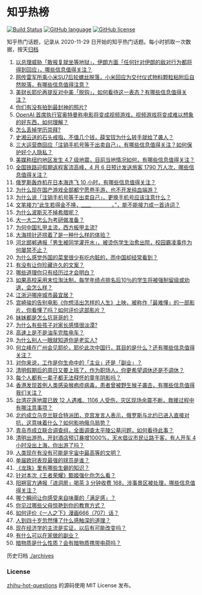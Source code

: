 # 知乎热榜
[![Build Status](https://github.com/ToWeLong/zhihu-hot-questions/workflows/CI/badge.svg)](https://github.com/ToWeLong/zhihu-hot-questions/actions)
[![GitHub language](https://img.shields.io/badge/language-golang-orange.svg)](https://golang.org/)
[![GitHub license](https://img.shields.io/github/license/ToWeLong/zhihu-hot-questions)](https://github.com/ToWeLong/zhihu-hot-questions/blob/main/LICENSE)

知乎热门话题，记录从 2020-11-29 日开始的知乎热门话题。每小时抓取一次数据，按天[归档](./archives)

<!-- BEGIN -->

1. [以总理威胁「敢报复就坐等地狱」，伊朗方面「任何针对伊朗的敌对行为都将得到回应」，哪些信息值得关注？](https://www.zhihu.com/question/651823200)
1. [网传雷军所乘小米SU7后轮螺丝脱落，小米回应为交付仪式物料颗粒粘附后自然脱落，有哪些信息值得注意？](https://www.zhihu.com/question/651876195)
1. [美财长耶伦再提反对中美「脱钩」，如何看待这一表态？有哪些信息值得关注？](https://www.zhihu.com/question/651875415)
1. [你们有没有拍到最封神的照片?](https://www.zhihu.com/question/645089018)
1. [OpenAI 首席执行官奥特曼称电影将变成视频游戏，视频游戏将变成难以想象的好东西，如何理解？](https://www.zhihu.com/question/651796208)
1. [怎么丢掉学历崇拜?](https://www.zhihu.com/question/631513904)
1. [史湘云送的石头戒指，不值几个钱，薛宝钗为什么转手就给了袭人？](https://www.zhihu.com/question/651615458)
1. [三大运营商回应「注销手机号等于出卖自己」，有哪些信息值得关注？如何保护好个人隐私？](https://www.zhihu.com/question/651875229)
1. [美媒称纽约地区发生 4.7 级地震，目前当地情况如何，有哪些信息值得关注？](https://www.zhihu.com/question/651849553)
1. [全国铁路迎假期返程客流高峰，4 月 6 日预计发送旅客 1790 万人次，哪些信息值得关注？](https://www.zhihu.com/question/651878654)
1. [俄罗斯轰炸机在日本海连飞 10 小时，有哪些信息值得关注？](https://www.zhihu.com/question/651503529)
1. [为什么现在国产游戏全部都宁愿卷手游，也不开发纯血端游？](https://www.zhihu.com/question/651652903)
1. [为什么说「注销手机号等于出卖自己」，更换手机号应该注意什么？](https://www.zhihu.com/question/651822946)
1. [文笔接力“此生若得金不换，____＿＿＿＿。”，能不能接力成一首诗词？](https://www.zhihu.com/question/648382238)
1. [为什么波斯灭不掉希腊呢？](https://www.zhihu.com/question/28178850)
1. [大一大二怎么为考研做准备？](https://www.zhihu.com/question/311782397)
1. [为何中国扎甲主流，西方板甲主流?](https://www.zhihu.com/question/427615761)
1. [大海捞针还捞着了是一种什么样的体验？](https://www.zhihu.com/question/45505796)
1. [河北邯郸通报「男生被同学灌开水」，被烫伤学生治愈出院，校园霸凌事件为何屡禁不止？](https://www.zhihu.com/question/651793668)
1. [为什么感觉外国的菜里很少有吃内脏的，而中国却经常看到？](https://www.zhihu.com/question/643098546)
1. [有没有让你珍藏许久的文案？](https://www.zhihu.com/question/572855798)
1. [哪些道理你只有经历过才会明白？](https://www.zhihu.com/question/517425983)
1. [如果高校采用末位淘汰制，每学年绩点排名后10％的学生将被强制留级或劝退，会怎么样？](https://www.zhihu.com/question/651128258)
1. [江浙沪哪座城市最宜居？](https://www.zhihu.com/question/629414196)
1. [宫崎骏的告别电影《你想活出怎样的人生》上映，被称作「最难懂」的一部影片，你看懂了吗？如何评价这部影片？](https://www.zhihu.com/question/651803867)
1. [妹妹都是怎么坑哥哥的？](https://www.zhihu.com/question/305097242)
1. [为什么有些孩子对家长感情很淡漠?](https://www.zhihu.com/question/651852834)
1. [高速上是不是油车完胜电车？](https://www.zhihu.com/question/612068284)
1. [为什么别人一眼就知道你是老实人?](https://www.zhihu.com/question/644979426)
1. [何立峰在广州会见耶伦，耶伦此次中国行，其目的是什么？还有哪些信息值得关注？](https://www.zhihu.com/question/651803409)
1. [对你来说，工作是你生命中的「主业」还是「副业」？](https://www.zhihu.com/question/651208336)
1. [清明假期后的周日又要上班了，作为职场人，你更希望调休还是不调休？](https://www.zhihu.com/question/651208000)
1. [每个人都有一辈子都无法释怀的童年阴影吗？](https://www.zhihu.com/question/651764287)
1. [香港发现首例人类感染猴疱疹病毒，患者曾被野生猴子袭击，有哪些信息值得我们关注？](https://www.zhihu.com/question/651816648)
1. [台湾花莲地震已致 12 人遇难、1106 人受伤，灾区现场余震不断，救援过程中有哪注意事项？](https://www.zhihu.com/question/651774896)
1. [北约成立乌克兰联合特派团，克宫发言人表示，俄罗斯与北约已进入直接对抗，这意味着什么？如何影响俄乌局势？](https://www.zhihu.com/question/651745417)
1. [青岛市成立联合调查组，全面调查太平陵公墓问题，如何看待此事？](https://www.zhihu.com/question/651746331)
1. [清明出游热，开封酒店预订暴增1000%，天水倡议市民让路于客，有人开车 4 小时没出上海，你出游了吗？](https://www.zhihu.com/question/651756478)
1. [人类现在有没有可能是宇宙中最高等的文明？](https://www.zhihu.com/question/275244312)
1. [单届欧冠表现最强的球员是谁？](https://www.zhihu.com/question/651444374)
1. [《龙珠》里有哪些生僻的知识？](https://www.zhihu.com/question/361519849)
1. [针对本次《王者荣耀》甄姬强化你怎么看？](https://www.zhihu.com/question/634631468)
1. [阳朔官方通报「进洞房」喝茶 3 分钟收费 168，涉事景区被处理，哪些信息值得关注？](https://www.zhihu.com/question/651648193)
1. [哪个瞬间让你感受来自味蕾的「满足感」？](https://www.zhihu.com/question/642018108)
1. [你见过哪些父母惊艳到你的教育方式？](https://www.zhihu.com/question/264918610)
1. [如何评价《一人之下》漫画666（707）话？](https://www.zhihu.com/question/651687535)
1. [人到四十岁忽然懂了什么感触深的道理？](https://www.zhihu.com/question/639410716)
1. [现在经济学的主流是实证，以后有可能改变吗？](https://www.zhihu.com/question/522398586)
1. [有什么可以在家做的副业？](https://www.zhihu.com/question/413534890)
1. [暗物质是什么性质？会有暗物质携带电荷吗？](https://www.zhihu.com/question/642625290)

<!-- END -->

历史归档 [./archives](./archives)


### License
[zhihu-hot-questions](https://github.com/towelong/zhihu-hot-questions) 的源码使用 MIT License 发布。